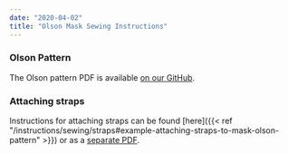```yaml
---
date: "2020-04-02"
title: "Olson Mask Sewing Instructions"
---
```


### Olson Pattern

The Olson pattern PDF is available [on our GitHub](https://github.com/alohamask/design/raw/master/resources/olson_pattern_v3.pdf).

### Attaching straps

Instructions for attaching straps can be found [here]({{< ref "/instructions/sewing/straps#example-attaching-straps-to-mask-olson-pattern" >}}) or as a [separate PDF](https://github.com/alohamask/design/raw/master/resources/olson_strap_installation.pdf).
